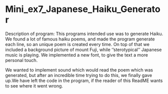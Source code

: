 # Mini_ex7_Japanese_Haiku_Generator

Description of program: 
This programs intended use was to generate Haiku. We found a lot of famous haiku poems, and made the program generate each line, so an unique poem is created every time. On top of that we included a background picture of mount Fuji, while ‘’sterotypical’’ Japanese music is playing. We implemented a new font, to give the text a more personal touch. 

We wanted to implement sound which would read the poem which was generated, but after an incredible time trying to do this, we finally gave up.We have left the code in the program, if the reader of this ReadME wants to see where it went wrong.
